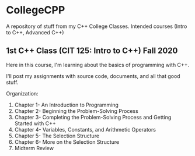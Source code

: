 # CollegeCPP
A repository of stuff from my C++ College Classes. Intended courses (Intro to C++, Advanced C++)

## 1st C++ Class (CIT 125: Intro to C++) Fall 2020
Here in this course, I'm learning about the basics of programming with C++.

I'll post my assignments with source code, documents, and all that good stuff.

Organization:

1. Chapter 1- An Introduction to Programming
2. Chapter 2- Beginning the Problem-Solving Process
3. Chapter 3- Completing the Problem-Solving Process and Getting Started with C++
4. Chapter 4- Variables, Constants, and Arithmetic Operators
5. Chapter 5- The Selection Structure
6. Chapter 6- More on the Selection Structure
7. Midterm Review

